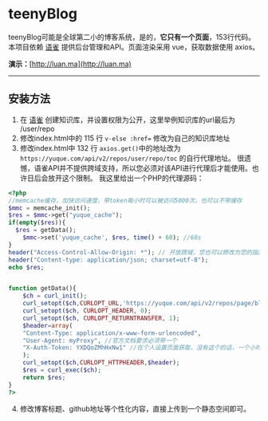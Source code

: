 # teenyBlog

teenyBlog可能是全球第二小的博客系统，是的，__它只有一个页面__，153行代码。
<br>
本项目依赖 [语雀](http://yuque.com) 提供后台管理和API。页面渲染采用 vue，获取数据使用 axios。

__演示：__[http://luan.ma](http://luan.ma)


---

## 安装方法
1. 在 [语雀](http://yuque.com) 创建知识库，并设置权限为公开，这里举例知识库的url最后为 /user/repo 
2. 修改index.html中的 115 行 `v-else :href=`  修改为自己的知识库地址
3. 修改index.html中 132 行 `axios.get()`中的地址改为 `https://yuque.com/api/v2/repos/user/repo/toc`  的自行代理地址。
很遗憾，语雀API并不提供跨域支持，所以您必须对该API进行代理后才能使用。也许日后会放开这个限制。
我这里给出一个PHP的代理源码：
```php
<?php
//memcache缓存，加快访问速度，带token每小时可以被访问5000次，也可以不带缓存
$mmc = memcache_init();
$res = $mmc->get("yuque_cache");
if(empty($res)){
  $res = getData();
    $mmc->set('yuque_cache', $res, time() + 60); //60s
}
header("Access-Control-Allow-Origin: *"); // 开放跨域，您也可以修改为您的指定域名
header("Content-type: application/json; charset=utf-8");
echo $res;


function getData(){
    $ch = curl_init(); 
    curl_setopt($ch,CURLOPT_URL,'https://yuque.com/api/v2/repos/page/blog/toc');
    curl_setopt($ch, CURLOPT_HEADER, 0);
    curl_setopt($ch, CURLOPT_RETURNTRANSFER, 1);
    $header=array(  
    "Content-Type: application/x-www-form-urlencoded",  
    "User-Agent: myProxy", //官方文档要求必须带一个
    "X-Auth-Token: YXDQoZMhHxNw1" //在个人设置页面获取，没有这个的话，一个小时只能请求200次
    );
    curl_setopt($ch,CURLOPT_HTTPHEADER,$header);
    $res = curl_exec($ch);
    return $res;
}
?>
```
4. 修改博客标题、github地址等个性化内容，直接上传到一个静态空间即可。


